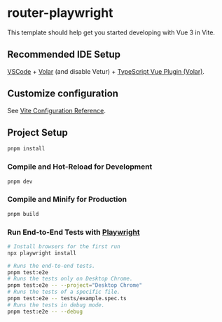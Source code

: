 # router-playwright

This template should help get you started developing with Vue 3 in Vite.

## Recommended IDE Setup

[VSCode](https://code.visualstudio.com/) + [Volar](https://marketplace.visualstudio.com/items?itemName=Vue.volar) (and disable Vetur) + [TypeScript Vue Plugin (Volar)](https://marketplace.visualstudio.com/items?itemName=Vue.vscode-typescript-vue-plugin).

## Customize configuration

See [Vite Configuration Reference](https://vitejs.dev/config/).

## Project Setup

```sh
pnpm install
```

### Compile and Hot-Reload for Development

```sh
pnpm dev
```

### Compile and Minify for Production

```sh
pnpm build
```

### Run End-to-End Tests with [Playwright](https://playwright.dev)

```sh
# Install browsers for the first run
npx playwright install

# Runs the end-to-end tests.
pnpm test:e2e
# Runs the tests only on Desktop Chrome.
pnpm test:e2e -- --project="Desktop Chrome"
# Runs the tests of a specific file.
pnpm test:e2e -- tests/example.spec.ts
# Runs the tests in debug mode.
pnpm test:e2e -- --debug
```
